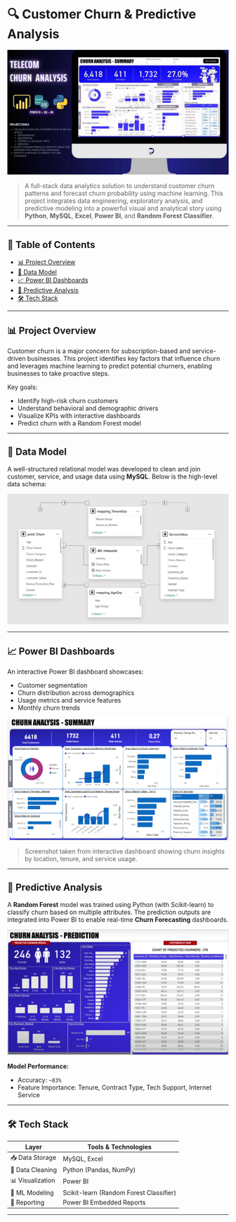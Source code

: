 # 🔍 Customer Churn & Predictive Analysis

![Project Overview](Images/project.jpg)

> A full-stack data analytics solution to understand customer churn patterns and forecast churn probability using machine learning. This project integrates data engineering, exploratory analysis, and predictive modeling into a powerful visual and analytical story using **Python**, **MySQL**, **Excel**, **Power BI**, and **Random Forest Classifier**.

---

## 📌 Table of Contents

- [📊 Project Overview](#-project-overview)
- [🧱 Data Model](#-data-model)
- [📈 Power BI Dashboards](#-power-bi-dashboards)
- [🤖 Predictive Analysis](#-predictive-analysis)
- [🛠️ Tech Stack](#-tech-stack)

---

## 📊 Project Overview

Customer churn is a major concern for subscription-based and service-driven businesses. This project identifies key factors that influence churn and leverages machine learning to predict potential churners, enabling businesses to take proactive steps.

Key goals:
- Identify high-risk churn customers
- Understand behavioral and demographic drivers
- Visualize KPIs with interactive dashboards
- Predict churn with a Random Forest model

---

## 🧱 Data Model

A well-structured relational model was developed to clean and join customer, service, and usage data using **MySQL**. Below is the high-level data schema:

![Data Model](Images/datamodel.png)

---

## 📈 Power BI Dashboards

An interactive Power BI dashboard showcases:
- Customer segmentation
- Churn distribution across demographics
- Usage metrics and service features
- Monthly churn trends

![Power BI Dashboard](Images/powerbi_dashboard.png)

> Screenshot taken from interactive dashboard showing churn insights by location, tenure, and service usage.

---

## 🤖 Predictive Analysis

A **Random Forest** model was trained using Python (with Scikit-learn) to classify churn based on multiple attributes. The prediction outputs are integrated into Power BI to enable real-time **Churn Forecasting** dashboards.

![Predictive Dashboard](Images/predictive_analysis.png)

**Model Performance:**
- Accuracy: `~83%`
- Feature Importance: Tenure, Contract Type, Tech Support, Internet Service

---

## 🛠️ Tech Stack

| Layer            | Tools & Technologies                |
|------------------|-------------------------------------|
| 📥 Data Storage   | MySQL, Excel                        |
| 🧹 Data Cleaning  | Python (Pandas, NumPy)              |
| 📊 Visualization  | Power BI                            |
| 🧠 ML Modeling    | Scikit-learn (Random Forest Classifier) |
| 📁 Reporting      | Power BI Embedded Reports           |

---

